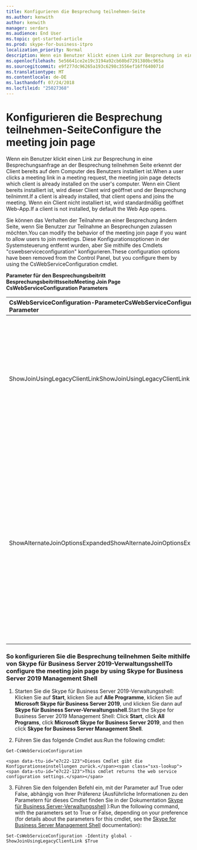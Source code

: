 ```yaml
---
title: Konfigurieren die Besprechung teilnehmen-Seite
ms.author: kenwith
author: kenwith
manager: serdars
ms.audience: End User
ms.topic: get-started-article
ms.prod: skype-for-business-itpro
localization_priority: Normal
description: Wenn ein Benutzer klickt einen Link zur Besprechung in eine Besprechungsanfrage an der Besprechung teilnehmen Seite erkennt der Client bereits auf dem Computer des Benutzers installiert ist. Wenn ein Client bereits installiert ist, wird dieser Client wird geöffnet und der Besprechung teilnimmt. Wenn ein Client nicht installiert ist, wird standardmäßig geöffnet Web-App.
ms.openlocfilehash: 5e56641ce2e19c3194a92cb60bd7291380bc965a
ms.sourcegitcommit: e9f277dc96265a193c6298c3556ef16ff640071d
ms.translationtype: MT
ms.contentlocale: de-DE
ms.lasthandoff: 07/24/2018
ms.locfileid: "25027368"
---
```

# <a name="configure-the-meeting-join-page"></a><span data-ttu-id="e7c22-105">Konfigurieren die Besprechung teilnehmen-Seite</span><span class="sxs-lookup"><span data-stu-id="e7c22-105">Configure the meeting join page</span></span>

<span data-ttu-id="e7c22-106">Wenn ein Benutzer klickt einen Link zur Besprechung in eine Besprechungsanfrage an der Besprechung teilnehmen Seite erkennt der Client bereits auf dem Computer des Benutzers installiert ist.</span><span class="sxs-lookup"><span data-stu-id="e7c22-106">When a user clicks a meeting link in a meeting request, the meeting join page detects which client is already installed on the user's computer.</span></span> <span data-ttu-id="e7c22-107">Wenn ein Client bereits installiert ist, wird dieser Client wird geöffnet und der Besprechung teilnimmt.</span><span class="sxs-lookup"><span data-stu-id="e7c22-107">If a client is already installed, that client opens and joins the meeting.</span></span> <span data-ttu-id="e7c22-108">Wenn ein Client nicht installiert ist, wird standardmäßig geöffnet Web-App.</span><span class="sxs-lookup"><span data-stu-id="e7c22-108">If a client is not installed, by default the Web App opens.</span></span>
  
<span data-ttu-id="e7c22-109">Sie können das Verhalten der Teilnahme an einer Besprechung ändern Seite, wenn Sie Benutzer zur Teilnahme an Besprechungen zulassen möchten.</span><span class="sxs-lookup"><span data-stu-id="e7c22-109">You can modify the behavior of the meeting join page if you want to allow users to join meetings.</span></span> <span data-ttu-id="e7c22-110">Diese Konfigurationsoptionen in der Systemsteuerung entfernt wurden, aber Sie mithilfe des Cmdlets "cswebserviceconfiguration" konfigurieren.</span><span class="sxs-lookup"><span data-stu-id="e7c22-110">These configuration options have been removed from the Control Panel, but you configure them by using the CsWebServiceConfiguration cmdlet.</span></span>
  
<span data-ttu-id="e7c22-111">**Parameter für den Besprechungsbeitritt Besprechungsbeitrittsseite**</span><span class="sxs-lookup"><span data-stu-id="e7c22-111">**Meeting Join Page CsWebServiceConfiguration Parameters**</span></span>

|<span data-ttu-id="e7c22-112">**CsWebServiceConfiguration-Parameter**</span><span class="sxs-lookup"><span data-stu-id="e7c22-112">**CsWebServiceConfiguration Parameter**</span></span>|<span data-ttu-id="e7c22-113">**Beschreibung**</span><span class="sxs-lookup"><span data-stu-id="e7c22-113">**Description**</span></span>|
|:-----|:-----|
|<span data-ttu-id="e7c22-114">ShowJoinUsingLegacyClientLink</span><span class="sxs-lookup"><span data-stu-id="e7c22-114">ShowJoinUsingLegacyClientLink</span></span>  <br/> |<span data-ttu-id="e7c22-115">Wenn auf True festgelegt, teilnehmen an einer Besprechung mithilfe einer anderen Clientanwendung als Lync Benutzer die Möglichkeit, an der Besprechung teilzunehmen gewährt werden.</span><span class="sxs-lookup"><span data-stu-id="e7c22-115">If set to True, users joining a meeting by using a client application other than Lync will be given the opportunity to join the meeting.</span></span> <span data-ttu-id="e7c22-116">Der Standardwert ist "False".</span><span class="sxs-lookup"><span data-stu-id="e7c22-116">The default value is False.</span></span>  <br/> |
|<span data-ttu-id="e7c22-117">ShowAlternateJoinOptionsExpanded</span><span class="sxs-lookup"><span data-stu-id="e7c22-117">ShowAlternateJoinOptionsExpanded</span></span>  <br/> |<span data-ttu-id="e7c22-118">Bei Festlegung auf true festgelegt ist, alternative Optionen für die Teilnahme an einer Konferenz online wird automatisch erweitert und anschließend den Benutzern angezeigt.</span><span class="sxs-lookup"><span data-stu-id="e7c22-118">When set to True, alternate options for joining an online conference will automatically be expanded and shown to users.</span></span> <span data-ttu-id="e7c22-119">Bei Festlegung auf False (Standardwert), werden diese Optionen zur Verfügung stehen, aber der Benutzer muss die Liste der Optionen für sich selbst anzuzeigen.</span><span class="sxs-lookup"><span data-stu-id="e7c22-119">When set to False (the default value), these options will be available, but the user will have to display the list of options for themselves.</span></span>  <br/> |
   
### <a name="to-configure-the-meeting-join-page-by-using-skype-for-business-server-2019-management-shell"></a><span data-ttu-id="e7c22-120">So konfigurieren Sie die Besprechung teilnehmen Seite mithilfe von Skype für Business Server 2019-Verwaltungsshell</span><span class="sxs-lookup"><span data-stu-id="e7c22-120">To configure the meeting join page by using Skype for Business Server 2019 Management Shell</span></span>

1. <span data-ttu-id="e7c22-121">Starten Sie die Skype für Business Server 2019-Verwaltungsshell: Klicken Sie auf **Start**, klicken Sie auf **Alle Programme**, klicken Sie auf **Microsoft Skype für Business Server 2019**, und klicken Sie dann auf **Skype für Business Server-Verwaltungsshell**.</span><span class="sxs-lookup"><span data-stu-id="e7c22-121">Start the Skype for Business Server 2019 Management Shell: Click **Start**, click **All Programs**, click **Microsoft Skype for Business Server 2019**, and then click **Skype for Business Server Management Shell**.</span></span>
    
2. <span data-ttu-id="e7c22-122">Führen Sie das folgende Cmdlet aus:</span><span class="sxs-lookup"><span data-stu-id="e7c22-122">Run the following cmdlet:</span></span> 
    
  ```
  Get-CsWebServiceConfiguration
  ```

    <span data-ttu-id="e7c22-123">Dieses Cmdlet gibt die Konfigurationseinstellungen zurück.</span><span class="sxs-lookup"><span data-stu-id="e7c22-123">This cmdlet returns the web service configuration settings.</span></span>
    
3. <span data-ttu-id="e7c22-124">Führen Sie den folgenden Befehl ein, mit der Parameter auf True oder False, abhängig von Ihrer Präferenz (Ausführliche Informationen zu den Parametern für dieses Cmdlet finden Sie in der Dokumentation [Skype für Business Server-Verwaltungsshell](../../SfbServer/manage/management-shell.md) ):</span><span class="sxs-lookup"><span data-stu-id="e7c22-124">Run the following command, with the parameters set to True or False, depending on your preference (for details about the parameters for this cmdlet, see the [Skype for Business Server Management Shell](../../SfbServer/manage/management-shell.md) documentation):</span></span>
    
  ```
  Set-CsWebServiceConfiguration -Identity global -ShowJoinUsingLegacyClientLink $True
  ```


